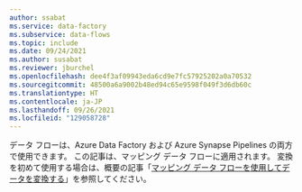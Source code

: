 ```yaml
---
author: ssabat
ms.service: data-factory
ms.subservice: data-flows
ms.topic: include
ms.date: 09/24/2021
ms.author: susabat
ms.reviewer: jburchel
ms.openlocfilehash: dee4f3af09943eda6cd9e7fc57925202a0a70532
ms.sourcegitcommit: 48500a6a9002b48ed94c65e9598f049f3d6db60c
ms.translationtype: HT
ms.contentlocale: ja-JP
ms.lasthandoff: 09/26/2021
ms.locfileid: "129058728"
---
```

データ フローは、Azure Data Factory および Azure Synapse Pipelines の両方で使用できます。 この記事は、マッピング データ フローに適用されます。 変換を初めて使用する場合は、概要の記事「[マッピング データ フローを使用してデータを変換する](../tutorial-data-flow.md)」を参照してください。